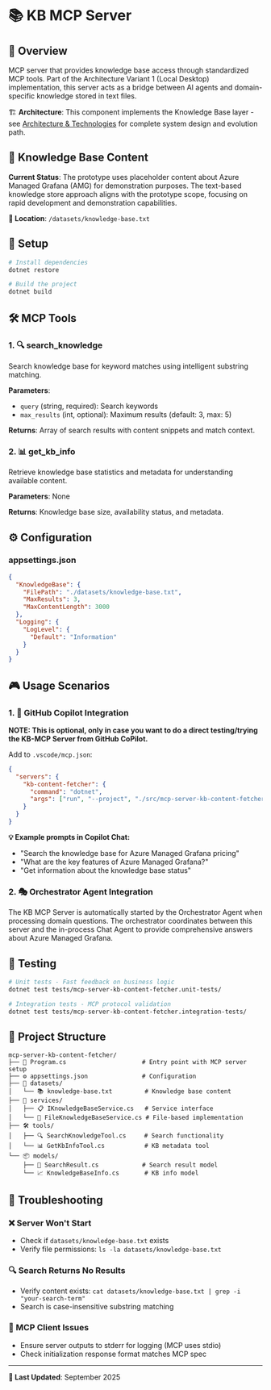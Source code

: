 # 📚 KB MCP Server

## 🎯 Overview
MCP server that provides knowledge base access through standardized MCP tools. Part of the Architecture Variant 1 (Local Desktop) implementation, this server acts as a bridge between AI agents and domain-specific knowledge stored in text files.

🏗️ **Architecture**: This component implements the Knowledge Base layer - see [Architecture & Technologies](../../docs/04-architecture-technologies.md) for complete system design and evolution path.

## 📄 Knowledge Base Content
**Current Status**: The prototype uses placeholder content about Azure Managed Grafana (AMG) for demonstration purposes. The text-based knowledge store approach aligns with the prototype scope, focusing on rapid development and demonstration capabilities.

**📍 Location**: `/datasets/knowledge-base.txt`

## 🚀 Setup

```bash
# Install dependencies
dotnet restore

# Build the project
dotnet build
```

## 🛠️ MCP Tools

### 1. 🔍 search_knowledge
Search knowledge base for keyword matches using intelligent substring matching.

**Parameters**:
- `query` (string, required): Search keywords
- `max_results` (int, optional): Maximum results (default: 3, max: 5)

**Returns**: Array of search results with content snippets and match context.

### 2. 📊 get_kb_info
Retrieve knowledge base statistics and metadata for understanding available content.

**Parameters**: None

**Returns**: Knowledge base size, availability status, and metadata.

## ⚙️ Configuration

### appsettings.json
```json
{
  "KnowledgeBase": {
    "FilePath": "./datasets/knowledge-base.txt",
    "MaxResults": 3,
    "MaxContentLength": 3000
  },
  "Logging": {
    "LogLevel": {
      "Default": "Information"
    }
  }
}
```

## 🎮 Usage Scenarios

### 1. 🤖 GitHub Copilot Integration 

**NOTE: This is optional, only in case you want to do a direct testing/trying the KB-MCP Server from GitHub CoPilot.**

Add to `.vscode/mcp.json`:
```json
{
  "servers": {
    "kb-content-fetcher": {
      "command": "dotnet",
      "args": ["run", "--project", "./src/mcp-server-kb-content-fetcher"]
    }
  }
}
```

**💡 Example prompts in Copilot Chat:**
- "Search the knowledge base for Azure Managed Grafana pricing"
- "What are the key features of Azure Managed Grafana?"
- "Get information about the knowledge base status"

### 2. 🎭 Orchestrator Agent Integration

The KB MCP Server is automatically started by the Orchestrator Agent when processing domain questions. The orchestrator coordinates between this server and the in-process Chat Agent to provide comprehensive answers about Azure Managed Grafana.

## 🧪 Testing

```bash
# Unit tests - Fast feedback on business logic
dotnet test tests/mcp-server-kb-content-fetcher.unit-tests/

# Integration tests - MCP protocol validation
dotnet test tests/mcp-server-kb-content-fetcher.integration-tests/
```

## 📁 Project Structure

```
mcp-server-kb-content-fetcher/
├── 📄 Program.cs                     # Entry point with MCP server setup
├── ⚙️ appsettings.json               # Configuration
├── 📂 datasets/                      
│   └── 📚 knowledge-base.txt         # Knowledge base content
├── 🏢 services/                      
│   ├── 📋 IKnowledgeBaseService.cs   # Service interface
│   └── 🔧 FileKnowledgeBaseService.cs # File-based implementation
├── 🛠️ tools/                         
│   ├── 🔍 SearchKnowledgeTool.cs     # Search functionality
│   └── 📊 GetKbInfoTool.cs           # KB metadata tool
└── 📦 models/                        
    ├── 🎯 SearchResult.cs            # Search result model
    └── 📈 KnowledgeBaseInfo.cs       # KB info model
```

## 🔧 Troubleshooting

### ❌ Server Won't Start
- Check if `datasets/knowledge-base.txt` exists
- Verify file permissions: `ls -la datasets/knowledge-base.txt`

### 🔍 Search Returns No Results
- Verify content exists: `cat datasets/knowledge-base.txt | grep -i "your-search-term"`
- Search is case-insensitive substring matching

### 🔌 MCP Client Issues
- Ensure server outputs to stderr for logging (MCP uses stdio)
- Check initialization response format matches MCP spec

---

**📅 Last Updated**: September 2025